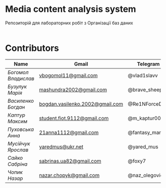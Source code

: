 # Media content analysis system
Репозиторій для лабораторних робіт з Організації баз даних
<br />
<br />

# Contributors

|**Name**|**Gmail**|**Telegram**|
|-------------------|-------------------------------|-----------|
|*Богомол Владислав*|vbogomol11@gmail.com|@vlad1slavv|
|*Бузулук Марія*|mashundra2002@gmail.com|@brave_sheep|
|*Василенко Богдан*|bogdan.vasilenko.2002@gmail.com|@Re1NForceD|
|*Каптур Максим*|student.fiot.9112@gmail.com|@m_kaptur00|
|*Пуховська Анна*|21anna1112@gmail.com|@fantasy_maniac|
|*Мусійчук Ярослав*|yaredmus@ukr.net|@yared_mus|
|*Сайко Сабріна*|sabrinas.ua82@gmail.com|@foxy7|
|*Чопик Назар*|nazar.chopyk@gmail.com|@naz_olegovich|

